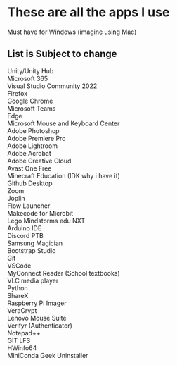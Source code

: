 

# These are all the apps I use
Must have for Windows (imagine using Mac)
## List is Subject to change

Unity/Unity Hub  
Microsoft 365  
Visual Studio Community 2022  
Firefox  
Google Chrome  
Microsoft Teams  
Edge  
Microsoft Mouse and Keyboard Center  
Adobe Photoshop  
Adobe Premiere Pro  
Adobe Lightroom  
Adobe Acrobat  
Adobe Creative Cloud  
Avast One Free  
Minecraft Education (IDK why i have it)  
Github Desktop  
Zoom  
Joplin  
Flow Launcher  
Makecode for Microbit  
Lego Mindstorms edu NXT  
Arduino IDE  
Discord PTB  
Samsung Magician  
Bootstrap Studio  
Git  
VSCode  
MyConnect Reader (School textbooks)  
VLC media player  
Python  
ShareX  
Raspberry Pi Imager  
VeraCrypt  
Lenovo Mouse Suite  
Verifyr (Authenticator)  
Notepad++  
GIT LFS  
HWinfo64  
MiniConda
Geek Uninstaller
